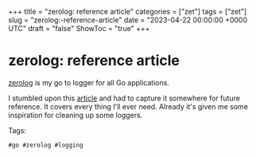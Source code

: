 +++
title = "zerolog: reference article"
categories = ["zet"]
tags = ["zet"]
slug = "zerolog:-reference-article"
date = "2023-04-22 00:00:00 +0000 UTC"
draft = "false"
ShowToc = "true"
+++

# zerolog: reference article

[zerolog](https://github.com/rs/zerolog) is my go to logger for all Go
applications.

I stumbled upon this [article](https://betterstack.com/community/guides/logging/zerolog/)
and had to capture it somewhere for future reference. It covers every thing
I'll ever need. Already it's given me some inspiration for cleaning up
some loggers.

Tags:

    #go #zerolog #logging

